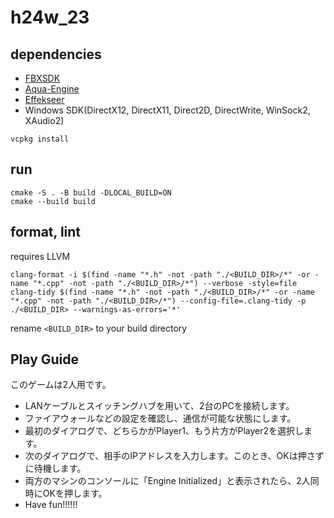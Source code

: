 # h24w_23

## dependencies

- [FBXSDK](https://aps.autodesk.com/developer/overview/fbx-sdk)
- [Aqua-Engine](https://github.com/kavos113/aqua-engine)
- [Effekseer](https://github.com/effekseer/Effekseer)
- Windows SDK(DirectX12, DirectX11, Direct2D, DirectWrite, WinSock2, XAudio2)

```shell
vcpkg install
```

## run

```shell
cmake -S . -B build -DLOCAL_BUILD=ON
cmake --build build
```

## format, lint

requires LLVM

```shell
clang-format -i $(find -name "*.h" -not -path "./<BUILD_DIR>/*" -or -name "*.cpp" -not -path "./<BUILD_DIR>/*") --verbose -style=file
clang-tidy $(find -name "*.h" -not -path "./<BUILD_DIR>/*" -or -name "*.cpp" -not -path "./<BUILD_DIR>/*") --config-file=.clang-tidy -p ./<BUILD_DIR> --warnings-as-errors='*'
```

rename `<BUILD_DIR>` to your build directory

## Play Guide

このゲームは2人用です。

- LANケーブルとスイッチングハブを用いて、2台のPCを接続します。
- ファイアウォールなどの設定を確認し、通信が可能な状態にします。
- 最初のダイアログで、どちらかがPlayer1、もう片方がPlayer2を選択します。
- 次のダイアログで、相手のIPアドレスを入力します。このとき、OKは押さずに待機します。
- 両方のマシンのコンソールに「Engine Initialized」と表示されたら、2人同時にOKを押します。
- Have fun!!!!!!